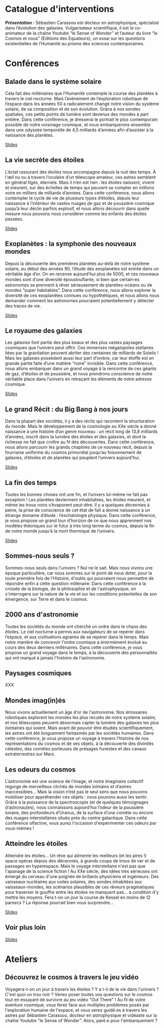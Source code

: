 # Catalogue d'interventions

***Présentation :*** Sébastien Carassou est docteur en astrophysique, spécialisé dans l’évolution des galaxies. Vulgarisateur scientifique, il est le co-animateur de la chaîne Youtube “le Sense of Wonder” et l’auteur du livre “le Cosmos et nous” (Editions des Equateurs), un essai sur les questions existentielles de l’Humanité au prisme des sciences contemporaines.

# Conférences

## Balade dans le système solaire

Cela fait des millénaires que l’Humanité contemple la course des planètes à travers le ciel nocturne. Mais l’avènement de l’exploration robotique de l’espace dans les années 50 a radicalement changé notre vision du système solaire, de sa composition et de son évolution. Grâce à nos sondes spatiales, ces petits points de lumière sont devenus des mondes à part entière. Dans cette conférence, je dresserai le portrait le plus contemporain possible de notre voisinage cosmique, et nous embarquerons ensemble dans une odyssée temporelle de 4,5 milliards d’années afin d’assister à la naissance des planètes.

[Slides](https://fr.slideshare.net/SbastienCarassou/balade-dans-le-systme-solaire)

## La vie secrète des étoiles

L’éclat rassurant des étoiles nous accompagne depuis la nuit des temps. À l'œil nu ou à travers l’oculaire d’un télescope amateur, ces astres semblent en général figés, éternels. Mais il n’en est rien : les étoiles naissent, vivent et meurent, sur des échelles de temps qui peuvent se compter en millions voire en milliers de milliards d’années. Dans cette conférence, nous allons contempler le cycle de vie de plusieurs types d’étoiles, depuis leur naissance à l’intérieur de vastes nuages de gaz et de poussière cosmique jusqu’à leur déclin parfois explosif, et nous allons découvrir dans quelle mesure nous pouvons nous considérer comme les enfants des étoiles passées.

[Slides](https://fr.slideshare.net/SbastienCarassou/la-vie-secrte-des-toiles)

## Exoplanètes : la symphonie des nouveaux mondes

Depuis la découverte des premières planètes au-delà de notre système solaire, au début des années 90, l’étude des exoplanètes est entrée dans un véritable âge d’or. On en recense aujourd’hui plus de 5000, et ces nouveaux mondes sont d’une diversité époustouflante, si bien que certain⸱es astronomes se prennent à rêver sérieusement de planètes-océans ou de mondes “super habitables”. Dans cette conférence, nous allons explorer la diversité de ces exoplanètes connues ou hypothétiques, et nous allons nous demander comment les astronomes pourraient potentiellement y détecter des traces de vie.

[Slides](https://fr.slideshare.net/SbastienCarassou/exoplantes-la-symphonie-des-nouveaux-mondes)

## Le royaume des galaxies

Les galaxies font partie des plus beaux et des plus vastes paysages cosmiques que l’univers peut offrir. Ces immenses mégalopoles stellaires liées par la gravitation peuvent abriter des centaines de milliards de Soleils ! Mais les galaxies possèdent aussi leur part d’ombre, car leur étoffe est en grande partie faite d’une matière “noire” invisible. Dans cette conférence, nous allons embarquer dans un grand voyage à la rencontre de ces géants de gaz, d’étoiles et de poussière, et nous prendrons conscience de notre véritable place dans l’univers en retraçant les éléments de notre adresse cosmique. 

[Slides](https://fr.slideshare.net/SbastienCarassou/le-royaume-des-galaxies)

## Le grand Récit : du Big Bang à nos jours

Dans la plupart des sociétés, il y a des récits qui racontent la structuration du monde. Mais le développement de la cosmologie au XXe siècle a donné naissance à une histoire d’un genre nouveau : un récit long de 13,8 milliards d’années, inscrit dans la lumière des étoiles et des galaxies, et dont la richesse ne fait que croître au fil des découvertes. Dans cette conférence, nous allons parcourir les grands chapitres de ce nouveau récit, depuis la fournaise uniforme du cosmos primordial jusqu’au foisonnement de galaxies, d’étoiles et de planètes qui peuplent l’univers aujourd’hui.

[Slides](https://fr.slideshare.net/SbastienCarassou/le-grand-rcit-du-big-bang-nos-jours)

## La fin des temps

Toutes les bonnes choses ont une fin, et l’univers lui-même ne fait pas exception ! Les planètes deviennent inhabitables, les étoiles meurent, et même les trous noirs s’évaporent peut-être. Il y a quelques décennies à peine, la prise de conscience de cet état de fait a donné naissance à un étrange domaine d’étude : l’eschatologie physique. Dans cette conférence, je vous propose un grand tour d’horizon de ce que nous apprennent nos modèles théoriques sur le futur à très long terme du cosmos, depuis la fin de notre monde jusqu’à la mort thermique de l’univers.

[Slides](https://fr.slideshare.net/SbastienCarassou/la-fin-des-temps)

## Sommes-nous seuls ?

Sommes-nous seuls dans l'univers ? Nul ne le sait. Mais nous vivons une époque particulière, car nous sommes sur le point de nous doter, pour la toute première fois de l'Histoire, d'outils qui pourraient nous permettre de répondre enfin à cette question millénaire. Dans cette conférence à la croisée de la biologie, de la philosophie et de l'astrophysique, on s'interrogera sur la nature de la vie et sur les conditions potentielles de son émergence, sur Terre et dans le cosmos. 

## 2000 ans d'astronomie

Toutes les sociétés du monde ont cherché un ordre dans le chaos des étoiles. Le ciel nocturne a permis aux navigateurs de se repérer dans l’espace, et aux civilisations agraires de se repérer dans le temps. Mais notre manière de concevoir l'ordre cosmique a énormément évolué au cours des deux derniers millénaires. Dans cette conférence, je vous propose un grand voyage dans le temps, à la découverte des personnalités qui ont marqué à jamais l'histoire de l'astronomie.

## Paysages cosmiques

XXX

## Mondes imag(in)és

Nous vivons actuellement un âge d'or de l'astronomie. Nos émissaires robotiques explorent les mondes les plus reculés de notre système solaire, et nos télescopes peuvent désormais capter la lumière des galaxies les plus lointaines qui soient. Mais avant de pouvoir être étudiés scientifiquement, les astres ont été longuement fantasmés par les sociétés humaines. Dans cette conférence, je vous propose un voyage à travers l'histoire de nos représentations du cosmos et de ses objets, à la découverte des divinités célestes, des comètes porteuses de présages funestes et des canaux extraterrestres sur Mars. 

## Les odeurs du cosmos

L’astronomie est une science de l’image, et notre imaginaire collectif regorge de merveilleux clichés de mondes lointains et d’astres inaccessibles…
Mais la vision n’est pas le seul sens que nous pouvons mobiliser pour appréhender ces objets : nous pouvons aussi les sentir. Grâce à la puissance de la spectroscopie (et de quelques témoignages d’astronautes), nous connaissons aujourd’hui l’odeur de la poussière lunaire, des profondeurs d’Uranus, de la surface d’une comète ou encore des nuages interstellaires situés près du centre galactique. Dans cette conférence olfactive, vous aurez l'occasion d'expérimenter ces odeurs par vous-mêmes ! 

## Atteindre les étoiles

Atteindre les étoiles... Un rêve qui alimente les meilleurs (et les pires !) space opéras depuis des décennies, à grands coups de trous de ver et de passages en hyperespace. Mais le voyage interstellaire n'est pas que l'apanage de la science fiction ! Au XXe siècle, des idées très sérieuses ont émergé du cerveau d'une poignée de brillants physiciens et ingénieurs. Des vaisseaux nucléaires aux voiles solaires, des sondes inhabitées aux vaisseaux-mondes, les scénarios plausibles de ces rêveurs pragmatiques pour traverser le gouffre entre les étoiles ne manquent pas... à condition d'y mettre les moyens. Fera t-on un jour la course de Kessel en moins de 12 parsecs ? La réponse pourrait bien vous surprendre... 

[Slides](https://fr.slideshare.net/SbastienCarassou/atteindre-les-toiles)

## Voir plus loin

[Slides](https://fr.slideshare.net/SbastienCarassouPhD/voir-plus-loinpdf)

# Ateliers

## Découvrez le cosmos à travers le jeu vidéo

Voyagera-t-on un jour à travers les étoiles ? Y a t-il de la vie dans l'univers ? C'est quoi un trou noir ? Venez poser toutes vos questions sur le cosmos tout en essayant de survivre au jeu vidéo "Out There" ! Au fil de votre aventure cosmique, vous ferez face aux multiples problèmes posés par l'exploration humaine de l'espace, et vous serez guidé.es à travers les astres par Sébastien Carassou, docteur en astrophysique et vidéaste sur la chaîne Youtube "le Sense of Wonder". Alors, paré.e pour l'embarquement ?
